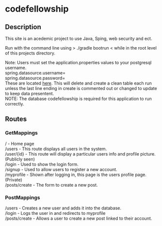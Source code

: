 # codefellowship
## Description
This site is an acedemic project to use Java, Sping, web security and ect.  
  
Run with the command line using > ./gradle bootrun < while in the root level of this projects directory.  
  
Note: Users must set the application.properties values to your postgresql username.  
spring.datasource.username=  
spring.datasource.password=  
These are located [here](https://github.com/kdcouture/codefellowship/blob/master/src/main/resources/application.properties).
This will delete and create a clean table each run unless the last line ending in create is commented out or changed to update to keep data presentent.  
NOTE: The database codefellowship is required for this application to run correctly.
## Routes
### GetMappings
/ - Home page  
/users - This route displays all users in the system.  
/user/{id} - This route will display a particular users info and profile picture. (Publicly seen)  
/login - Used to show the login form.  
/signup - Used to allow users to register a new account.  
/myprofile - Shown after logging in, this page is the users profile page. (Private)  
/posts/create - The form to create a new post.
### PostMappings
/users - Creates a new user and adds it into the database.  
/login - Logs the user in and redirects to myprofile  
/posts/create - Allows a user to create a new post linked to their account.  

